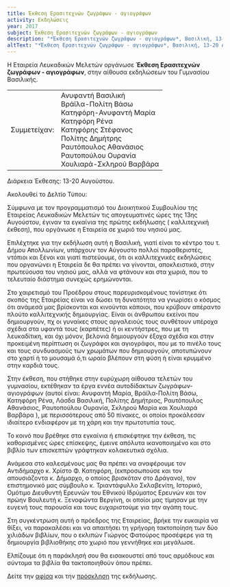 ```yaml
---
title: Έκθεση Ερασιτεχνών ζωγράφων - αγιογράφων
activity: Εκδηλώσεις
year: 2017
subject: Έκθεση Ερασιτεχνών ζωγράφων - αγιογράφων
description: "*Έκθεση Ερασιτεχνών ζωγράφων - αγιογράφων*, Βασιλική, 13-20 Αυγούστου. Συμμετείχαν: Ανυφαντή Βασιλική, Βράϊλα-Πολίτη Βάσω, Κατηφόρη-Ανυφαντή Μαρία, Κατηφόρη Ρένα, Κατηφόρης Στέφανος, Πολίτης Δημήτρης, Ραυτόπουλος Αθανάσιος, Ραυτοπούλου Ουρανία, Χουλιαρά-Σκληρού Βαρβάρα."
altText: "*Έκθεση Ερασιτεχνών ζωγράφων - αγιογράφων*, Βασιλική, 13-20 Αυγούστου. Συμμετείχαν: Ανυφαντή Βασιλική, Βράϊλα-Πολίτη Βάσω, Κατηφόρη-Ανυφαντή Μαρία, Κατηφόρη Ρένα, Κατηφόρης Στέφανος, Πολίτης Δημήτρης, Ραυτόπουλος Αθανάσιος, Ραυτοπούλου Ουρανία, Χουλιαρά-Σκληρού Βαρβάρα. Η εκδήλωση έγινε στην αίθουσα εκδηλώσεων του Γυμνασίου Βασιλικής. [\(περισσότερα εδώ\)](/xroniko/ekdhlwseis/ekthesi-erasitexnon-zografon-agiografon.html)"
---
```


Η Εταιρεία Λευκαδικών Μελετών οργάνωσε **Έκθεση Ερασιτεχνών ζωγράφων - αγιογράφων**, στην αίθουσα εκδηλώσεων του Γυμνασίου Βασιλικής.

|                              |                         |
| ---------------------------: | :---------------------- |
|<div class='donthyphenate'>Συμμετείχαν:</div> | Ανυφαντή Βασιλική <br/>Βράϊλα-Πολίτη Βάσω<br/> Κατηφόρη-Ανυφαντή Μαρία<br/> Κατηφόρη Ρένα<br/> Κατηφόρης Στέφανος<br/> Πολίτης Δημήτρης<br/> Ραυτόπουλος Αθανάσιος<br/> Ραυτοπούλου Ουρανία<br/> Χουλιαρά-Σκληρού Βαρβάρα

Διάρκεια Έκθεσης: 13-20 Αυγούστου.

Ακολουθεί το Δελτίο Τύπου:

Σύμφωνα με  τον προγραμματισμό του Διοικητικού Συμβουλίου της Εταιρείας Λευκαδικών Μελετών τις απογευματινές ώρες της 13ης Αυγούστου, έγιναν τα εγκαίνια της πρώτης εκδήλωσης \( καλλιτεχνική έκθεση\), που οργάνωσε η Εταιρεία  σε χωριό του νησιού μας.

Επιλέχτηκε για την εκδήλωση αυτή η Βασιλική, γιατί είναι το κέντρο του τ. Δήμου Απολλωνίων, υπάρχουν τον Αύγουστο πολλοί παραθεριστές, ντόπιοι και ξένοι και γιατί πιστεύουμε, ότι οι καλλιτεχνικές εκδηλώσεις που οργανώνει η Εταιρεία δε θα πρέπει να γίνονται, αποκλειστικά, στην πρωτεύουσα του νησιού μας, αλλά να φτάνουν και στα χωριά, που το τελευταίο διάστημα συνεχώς ερημώνονται.

Στο χαιρετισμό του Προέδρου στους παρευρισκομένους τονίστηκε ότι σκοπός της Εταιρείας  είναι να δώσει  τη δυνατότητα να γνωρίσει ο κόσμος ότι ανάμεσά μας βρίσκονται και κινούνται κάποιοι, που κρύβουν απέραντο πλούτο καλλιτεχνικής δημιουργίας. Είναι οι άνθρωπου εκείνοι που δημιουργούν, πχ οι γυναίκες στους αργαλειούς τους  συνθέτουν υπέροχα σχέδια στα υφαντά τους \(καρπέτες\) ή οι κεντήστρες, που με τη λευκαδίτικη, και όχι μόνον, βελονιά δημιουργούν έξοχα σχέδια και στην προκειμένη περίπτωση οι ζωγράφοι και αγιογράφοι, που με το πινέλο τους και τους συνδυασμούς των χρωμάτων που δημιουργούν, αποτυπώνουν στο χαρτί ή το μουσαμά ό,τι ωραίο βλέπουν στη φύση ή είναι κρυμμένο στην καρδιά τους.

Στην έκθεση, που στήθηκε στην ευρύχωρη αίθουσα τελετών του γυμνασίου, εκτέθηκαν τα έργα εννέα αυτοδίδακτων ζωγράφων- αγιογράφων \(αυτοί είναι: Ανυφαντή Μαρία, Βράϊλα-Πολίτη Βάσω, Κατηφόρη Ρένα, Λάσδα Βασιλική, Πολίτης Δημήτριος, Ραυτόπουλος Αθανάσιος, Ραυτοπούλου Ουρανία, Σκληρού Μαρία και  Χουλιαρά Βαρβάρα \), με περισσότερους από 50 πίνακες, οι οποίοι προκάλεσαν ιδιαίτερο ενδιαφέρον με τη χάρη και την πρωτοτυπία τους.

Το κοινό που βρέθηκε στα εγκαίνια ή επισκέφτηκε την έκθεση, τις καθορισμένες ώρες επίσκεψης, έμεινε απόλυτα ικανοποιημένο και στο βιβλίο των επισκεπτών γράφτηκαν κολακευτικά σχόλια.

Ανάμεσα στο καλεσμένους μας θα πρέπει να αναφέρουμε τον Αντιδήμαρχο κ. Χρίστο Φ. Κατηφόρη, \(εκπροσωπούσε και τον απουσιάζοντα κ. Δήμαρχο, ο οποίος βρισκόταν στο Δράγανο\), τον επιστημονικό μας σύμβουλο κ. Τριαντάφυλλο Σκλαβενίτη, Ιστορικό, Ομότιμο Διευθυντή Ερευνών του Εθνικού Ιδρύματος Ερευνών  και τον πρώην Βουλευτή κ. Ξενοφώντα Βεργίνη, οι οποίοι μας τίμησαν με την ευγενή τους παρουσία και τους ευχαριστούμε για την αγάπη τους.

Στη συγκέντρωση αυτή ο πρόεδρος της  Εταιρείας, βρήκε την ευκαιρία να θίξει, να παρακαλέσει και να απαιτήσει τη γρήγορη τακτοποίηση των δύο χιλιάδων βιβλίων, που ο εκλιπών Γιώργος Φατούρος προσέφερε για τη δημιουργία βιβλιοθήκης στο χωριό που γεννήθηκε και μεγάλωσε.

Ελπίζουμε ότι η παράκλησή σου θα εισακουστεί από τους αρμόδιους και σύντομα τα βιβλία θα τακτοποιηθούν όπου πρέπει.

Δείτε την [αφίσα](/images/ekthesi_zografikis_2017_afisa.png) και την [πρόσκληση](/images/ekthesi_zografikis_2017_prosklisi.png) της εκδήλωσης.
